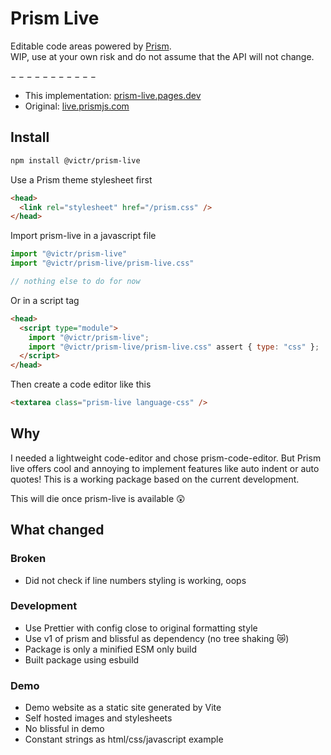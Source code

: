 # Prism Live

Editable code areas powered by [Prism](https://prismjs.com/).  
WIP, use at your own risk and do not assume that the API will not change.

$-----------$

- This implementation: [prism-live.pages.dev](https://prism-live.pages.dev)
- Original: [live.prismjs.com](https://live.prismjs.com)

## Install

```bash
npm install @victr/prism-live
```

Use a Prism theme stylesheet first
```html
<head>
  <link rel="stylesheet" href="/prism.css" />
</head>
```

Import prism-live in a javascript file
```javascript
import "@victr/prism-live"
import "@victr/prism-live/prism-live.css"

// nothing else to do for now
```

Or in a script tag
```html
<head>
  <script type="module">
    import "@victr/prism-live";
    import "@victr/prism-live/prism-live.css" assert { type: "css" };
  </script>
</head>
```

Then create a code editor like this
```html
<textarea class="prism-live language-css" />
```

## Why

I needed a lightweight code-editor and chose prism-code-editor. But Prism live offers cool and annoying to implement features like auto indent or auto quotes! This is a working package based on the current development.

This will die once prism-live is available 😲

## What changed

### Broken
- Did not check if line numbers styling is working, oops

### Development
- Use Prettier with config close to original formatting style
- Use v1 of prism and blissful as dependency (no tree shaking 😿)
- Package is only a minified ESM only build
- Built package using esbuild

### Demo
- Demo website as a static site generated by Vite
- Self hosted images and stylesheets
- No blissful in demo
- Constant strings as html/css/javascript example

### 
